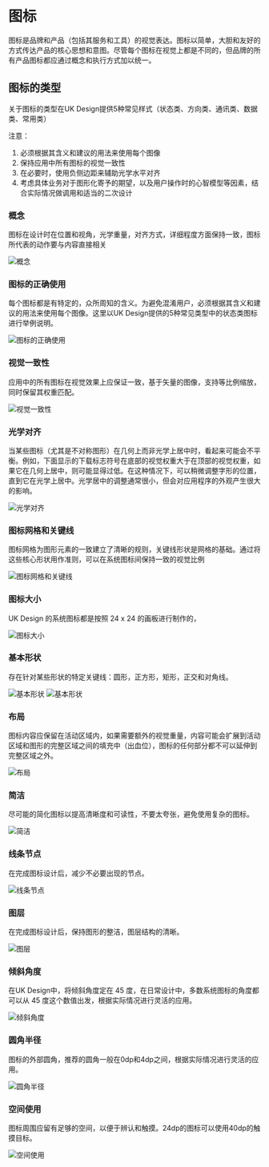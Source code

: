 # 图标
图标是品牌和产品（包括其服务和工具）的视觉表达。图标以简单，大胆和友好的方式传达产品的核心思想和意图。尽管每个图标在视觉上都是不同的，但品牌的所有产品图标都应通过概念和执行方式加以统一。

## 图标的类型
关于图标的类型在UK Design提供5种常见样式（状态类、方向类、通讯类、数据类、常用类）

注意：

 1. 必须根据其含义和建议的用法来使用每个图像
 2. 保持应用中所有图标的视觉一致性
 3. 在必要时，使用负侧边距来辅助光学水平对齐
 4. 考虑具体业务对于图形化寄予的期望，以及用户操作时的心智模型等因素，结合实际情况做调用和适当的二次设计

### 概念 
图标在设计时在位置和视角，光学重量，对齐方式，详细程度方面保持一致，图标所代表的动作要与内容直接相关

![概念](resource:assets/img/icon/1.png)

### 图标的正确使用
每个图标都是有特定的，众所周知的含义。为避免混淆用户，必须根据其含义和建议的用法来使用每个图像。这里以UK Design提供的5种常见类型中的状态类图标进行举例说明。

![图标的正确使用](resource:assets/img/icon/2.png)

### 视觉一致性
应用中的所有图标在视觉效果上应保证一致，基于矢量的图像，支持等比例缩放，同时保留其权重匹配。

![视觉一致性](resource:assets/img/icon/3.png)

### 光学对齐
当某些图标（尤其是不对称图形）在几何上而非光学上居中时，看起来可能会不平衡。例如，下面显示的下载标志符号在底部的视觉权重大于在顶部的视觉权重，如果它在几何上居中，则可能显得过低。在这种情况下，可以稍微调整字形的位置，直到它在光学上居中。光学居中的调整通常很小，但会对应用程序的外观产生很大的影响。

![光学对齐](resource:assets/img/icon/4.png)

### 图标网格和关键线
图标网格为图形元素的一致建立了清晰的规则，关键线形状是网格的基础。通过将这些核心形状用作准则，可以在系统图标间保持一致的视觉比​​例

![图标网格和关键线](resource:assets/img/icon/5.png)


### 图标大小
UK Design 的系统图标都是按照 24 x 24 的画板进行制作的，

![图标大小](resource:assets/img/icon/6.png)


### 基本形状
存在针对某些形状的特定关键线：圆形，正方形，矩形，正交和对角线。

![基本形状](resource:assets/img/icon/7.png)
![基本形状](resource:assets/img/icon/8.png)

### 布局
图标内容应保留在活动区域内，如果需要额外的视觉重量，内容可能会扩展到活动区域和图形的完整区域之间的填充中（出血位），图标的任何部分都不可以延伸到完整区域之外。

![布局](resource:assets/img/icon/9.png)


### 简洁
尽可能的简化图标以提高清晰度和可读性，不要太夸张，避免使用复杂的图标。

![简洁](resource:assets/img/icon/10.png)

### 线条节点
在完成图标设计后，减少不必要出现的节点。

![线条节点](resource:assets/img/icon/11.png)

### 图层
在完成图标设计后，保持图形的整洁，图层结构的清晰。

![图层](resource:assets/img/icon/12.png)

### 倾斜角度
在UK Design中，将倾斜角度定在 45 度，在日常设计中，多数系统图标的角度都可以从 45 度这个数值出发，根据实际情况进行灵活的应用。

![倾斜角度](resource:assets/img/icon/13.png)

### 圆角半径
图标的外部圆角，推荐的圆角一般在0dp和4dp之间，根据实际情况进行灵活的应用。

![圆角半径](resource:assets/img/icon/14.png)

### 空间使用
图标周围应留有足够的空间，以便于辨认和触摸。24dp的图标可以使用40dp的触摸目标。

![空间使用](resource:assets/img/icon/15.png)



